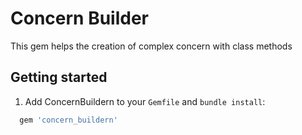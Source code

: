 Concern Builder
========

This gem helps the creation of complex concern with class methods

Getting started
---------------
1. Add ConcernBuildern to your `Gemfile` and `bundle install`:

  ```ruby
    gem 'concern_buildern'
  ```
